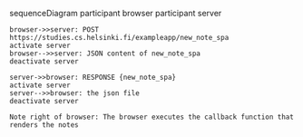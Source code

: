 sequenceDiagram
    participant browser
    participant server

    browser->>server: POST https://studies.cs.helsinki.fi/exampleapp/new_note_spa
    activate server
    browser-->>server: JSON content of new_note_spa
    deactivate server

    server->>browser: RESPONSE {new_note_spa}
    activate server
    server-->>browser: the json file
    deactivate server

    Note right of browser: The browser executes the callback function that renders the notes